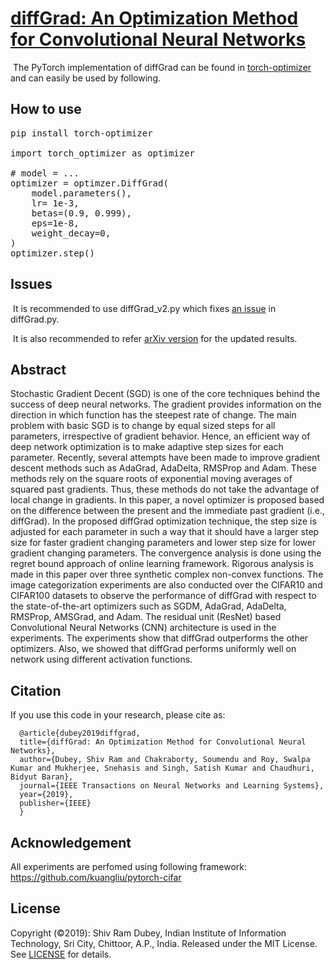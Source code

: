 # [diffGrad: An Optimization Method for Convolutional Neural Networks](https://ieeexplore.ieee.org/document/8939562) 

<span class="color-blue"></span><sup><img style="display:inline" 
src="http://personal.strath.ac.uk/jinchang.ren/index_files/new.gif" alt="" /></sup> <span class="newNews">The PyTorch implementation of diffGrad can be found in [torch-optimizer](https://pypi.org/project/torch-optimizer/#diffgrad) and can easily be used by following.
  
## How to use

<pre><span class="c1">pip install torch-optimizer</span>

<span class="kn">import</span> <span class="nn">torch_optimizer</span> <span class="k">as</span> <span class="nn">optimizer</span>

<span class="c1"># model = ...</span>
<span class="n">optimizer</span> <span class="o">=</span> <span class="n">optimzer</span><span class="o">.</span><span class="n">DiffGrad</span><span class="p">(</span>
    <span class="n">model</span><span class="o">.</span><span class="n">parameters</span><span class="p">(),</span>
    <span class="n">lr</span><span class="o">=</span> <span class="mf">1e-3</span><span class="p">,</span>
    <span class="n">betas</span><span class="o">=</span><span class="p">(</span><span class="mf">0.9</span><span class="p">,</span> <span class="mf">0.999</span><span class="p">),</span>
    <span class="n">eps</span><span class="o">=</span><span class="mf">1e-8</span><span class="p">,</span>
    <span class="n">weight_decay</span><span class="o">=</span><span class="mi">0</span><span class="p">,</span>
<span class="p">)</span>
<span class="n">optimizer</span><span class="o">.</span><span class="n">step</span><span class="p">()</span>
</pre>

## Issues

<span class="color-blue"></span><sup><img style="display:inline"
                      src="https://josaa.nic.in/webinfocms/Images/newicon.gif" alt="" /></sup> <span class="newNews">It is recommended to use diffGrad_v2.py which fixes [an issue](https://github.com/shivram1987/diffGrad/issues/2) in diffGrad.py.

<span class="color-blue"></span><sup><img style="display:inline"
                      src="https://josaa.nic.in/webinfocms/Images/newicon.gif" alt="" /></sup> <span class="newNews"> It is also recommended to refer [arXiv version](https://arxiv.org/abs/1909.11015v3) for the updated results.

## Abstract

Stochastic Gradient Decent (SGD) is one of the core techniques behind the success of deep neural networks. The gradient provides information on the direction in which function has the steepest rate of change. The main problem with basic SGD is to change by equal sized steps for all parameters, irrespective of gradient behavior. Hence, an efficient way of deep network optimization is to make adaptive step sizes for each parameter. Recently, several attempts have been made to improve gradient descent methods such as AdaGrad, AdaDelta, RMSProp and Adam. These methods rely on the square roots of exponential moving averages of squared past gradients. Thus, these methods do not take the advantage of local change in gradients. In this paper, a novel optimizer is proposed based on the difference between the present and the immediate past gradient (i.e., diffGrad). In the proposed diffGrad optimization technique, the step size is adjusted for each parameter in such a way that it should have a larger step size for faster gradient changing parameters and lower step size for lower gradient changing parameters. The convergence analysis is done using the regret bound approach of online learning framework. Rigorous analysis is made in this paper over three synthetic complex non-convex functions. The image categorization experiments are also conducted over the CIFAR10 and CIFAR100 datasets to observe the performance of diffGrad with respect to the state-of-the-art optimizers such as SGDM, AdaGrad, AdaDelta, RMSProp, AMSGrad, and Adam. The residual unit (ResNet) based Convolutional Neural Networks (CNN) architecture is used in the experiments. The experiments show that diffGrad outperforms the other optimizers. Also, we showed that diffGrad performs uniformly well on network using different activation functions.

## Citation


If you use this code in your research, please cite as:

      @article{dubey2019diffgrad,
      title={diffGrad: An Optimization Method for Convolutional Neural Networks},
      author={Dubey, Shiv Ram and Chakraborty, Soumendu and Roy, Swalpa Kumar and Mukherjee, Snehasis and Singh, Satish Kumar and Chaudhuri, Bidyut Baran},
      journal={IEEE Transactions on Neural Networks and Learning Systems},
      year={2019},
      publisher={IEEE}
      }

## Acknowledgement

All experiments are perfomed using following framework: https://github.com/kuangliu/pytorch-cifar


## License

Copyright (©2019): Shiv Ram Dubey, Indian Institute of Information Technology, Sri City, Chittoor, A.P., India. Released under the MIT License. See [LICENSE](LICENSE) for details.
